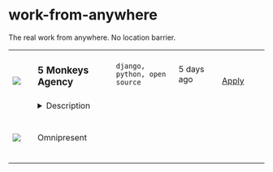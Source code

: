 # work-from-anywhere
The real work from anywhere. No location barrier.

<table>
  <tr>
    <td width="100" height="100" rowspan="2">
      <img src="https://remoteOK.com/assets/img/jobs/a37425f4a67bc83d58cd297cc3adf1b01657059746.png">
    </td>
    <td width="300">
      <h3>5 Monkeys Agency</h3>
    </td>
    <td width="300">
      <code>django, python, open source</code>
    </td>
    <td width="200">
      <text>5 days ago</text>
    </td>
    <td width="200" rowspan="2">
      <a href="https://remoteOK.com/jobs/111544" align="right" target="_blank">Apply</a>
    </td>
  </tr>
  <tr>
    <td colspan="3">
    <details><summary>Description</summary>
     <p><strong>Do you love Python, Django, Linux and FLOSS?</strong> Then you should work remotely with us at 5 Monkeys Agency!</p><p>We are a team of 20+  software engineers, designers and digital strategists delivering scalable digital platforms for large e-commerce players and ambitious startups. <strong>We develop exclusively in Django!</strong></p><p>We all share a passion for the development of scalable, secure and user friendly web applications. We love Python, Django, Linux and FLOSS!</p><p>We contribute to open source. You'll find contributions from us in major open source projects such as Django, Ansible and Docker.</p><p>In addition we maintain a few open source projects ourselves. Some examples includeÂ <a href="https://github.com/5monkeys/djedi-cms">Djedi CMS</a>,Â <a href="https://github.com/5monkeys/django-bananas">django-bananas</a>,Â <a href="https://github.com/lundberg/respx">RESPX</a>Â andÂ <a href="https://github.com/5monkeys/kapten">Kapten</a>.</p><p>Share our passion for Django and FLOSS? Do you wish you had colleagues who cared deeply about open source? Apply now!</p><p><strong>Apply by connecting to join.5monkeys.se via SSH</strong> and follow the instructions. The application process takes less than a minute and is entirely text-based. We know you share our love for the terminal!</p>
   </details>
    </td>
  </tr>
  <tr>
    <td width="100" height="100">
      <img src="https://remoteok.com/assets/img/jobs/7f5d49e6101cdea2511884cbbec589e71657049705.png">
    </td>
    <td>
      <text>Omnipresent</text>
    </td>
  </tr>
</table>
